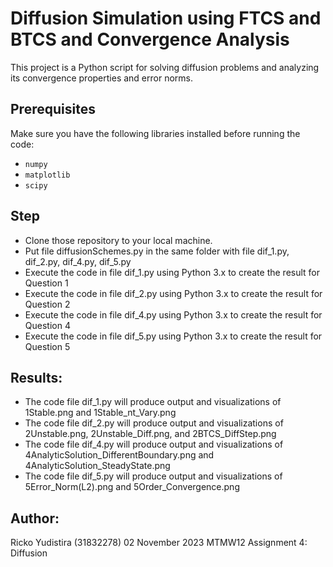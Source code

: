 # Diffusion Simulation using FTCS and BTCS and Convergence Analysis

This project is a Python script for solving diffusion problems and analyzing its convergence properties and error norms.

## Prerequisites
Make sure you have the following libraries installed before running the code:

- `numpy`
- `matplotlib`
- `scipy`

## Step
- Clone those repository to your local machine.
- Put file diffusionSchemes.py in the same folder with file dif_1.py, dif_2.py, dif_4.py, dif_5.py
- Execute the code in file dif_1.py using Python 3.x to create the result for Question 1
- Execute the code in file dif_2.py using Python 3.x to create the result for Question 2
- Execute the code in file dif_4.py using Python 3.x to create the result for Question 4
- Execute the code in file dif_5.py using Python 3.x to create the result for Question 5

## Results:
- The code file dif_1.py will produce output and visualizations of 1Stable.png and 1Stable_nt_Vary.png
- The code file dif_2.py will produce output and visualizations of 2Unstable.png, 2Unstable_Diff.png, and 2BTCS_DiffStep.png
- The code file dif_4.py will produce output and visualizations of 4AnalyticSolution_DifferentBoundary.png and 4AnalyticSolution_SteadyState.png
- The code file dif_5.py will produce output and visualizations of 5Error_Norm(L2).png and 5Order_Convergence.png

## Author:
Ricko Yudistira (31832278)
02 November 2023
MTMW12 Assignment 4: Diffusion